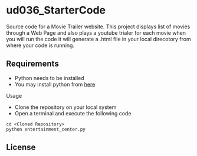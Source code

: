 # ud036_StarterCode
Source code for a Movie Trailer website.
This project displays list of movies through a Web Page and also plays a youtube trialer for each movie
when you will run the code it will generate a .html file in your local direcotory from where your code is running.

## Requirements
- Python needs to be installed
- You may install python from [here](https://www.python.org/downloads/)

Usage
- Clone the repository on your local system
- Open a terminal and execute the following code
```
cd <Cloned Repository>
python entertainment_center.py
```
## License
